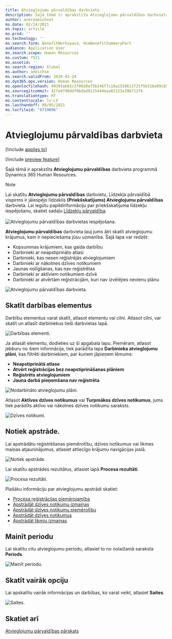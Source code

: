 ```yaml
---
title: Atvieglojumu pārvaldības darbvieta
description: Šajā tēmā ir aprakstīta Atvieglojumu pārvaldības darbvieta programmā Dynamics 365 Human Resources.
author: andreabichsel
ms.date: 02/24/2021
ms.topic: article
ms.prod: ''
ms.technology: ''
ms.search.form: BenefitWorkspace, HcmBenefitSummaryPart
audience: Application User
ms.search.scope: Human Resources
ms.custom: 7521
ms.assetid: ''
ms.search.region: Global
ms.author: anbichse
ms.search.validFrom: 2020-02-24
ms.dyn365.ops.version: Human Resources
ms.openlocfilehash: 49393ab65c2f0020af5b246f7c18a152d613725f5b31be89cb57f244b28003f3
ms.sourcegitcommit: 42fe9790ddf0bdad911544deaa82123a396712fb
ms.translationtype: HT
ms.contentlocale: lv-LV
ms.lasthandoff: 08/05/2021
ms.locfileid: "6719096"
---
```

# <a name="benefits-management-workspace"></a>Atvieglojumu pārvaldības darbvieta

[!include [applies to](../includes/applies-to-hr.md)]

[!include [preview feature](./includes/preview-feature.md)]

Šajā tēmā ir aprakstīta **Atvieglojumu pārvaldības** darbvieta programmā Dynamics 365 Human Resources.

> [!NOTE]
> Lai skatītu **Atvieglojumu pārvaldības** darbvietu, Līdzekļa pārvaldībā vispirms ir jāiespējo līdzeklis **(Priekšskatījums) Atvieglojumu pārvaldības** darbvieta. Lai iegūtu papildinformāciju par priekšskatījuma līdzekļu iespējošanu, skatiet sadaļu [Līdzekļu pārvaldība](hr-admin-manage-features.md).<br><br>![Atvieglojumu pārvaldības darbvietas iespējošana.](./media/hr-benefits-management-workspace-enable.png)

**Atvieglojumu pārvaldības** darbvieta ļauj jums ātri skatīt atvieglojumu krājumus, kam ir nepieciešama jūsu uzmanība. Šajā lapa var redzēt:

- Kopsummas krājumiem, kas gaida darbību
- Darbinieki ar neapstiprināto atlasi
- Darbinieki, kas nesen reģistrējās atvieglojumiem
- Darbinieki ar nākotnes dzīves notikumiem
- Jaunas nolīgšanas, kas nav reģistrētas
- Darbinieki ar aktīviem notikumiem dzīvē
- Darbinieki ar atvērtām reģistrācijām, kuri nav izvēlējies nevienu plānu

![Atvieglojumu pārvaldības darbvieta.](./media/hr-benefits-management-workspace.png)

## <a name="view-action-items"></a>Skatīt darbības elementus

Darbību elementus varat skatīt, atlasot elementu vai cilni. Atlasot cilni, var skatīt un atlasīt darbiniekus tieši darbvietas lapā.

![Darbības elementi.](./media/hr-benefits-management-workspace-action-items.png)

Ja atlasāt elementu, dodieties uz šī apgabala lapu. Piemēram, atlasot jebkuru no šiem informācija, tiek parādīta lapa **Darbinieka atvieglojumu plāni**, kas filtrēti darbiniekiem, par kuriem jāpieņem lēmums:

- **Neapstiprinātā atlase**
- **Atvērt reģistrācijas bez neapstiprināšanas plāniem**
- **Reģistrēts atvieglojumiem**
- **Jauna darbā pieņemšana nav reģistrēta**

![Nodarbināto atvieglojumu plāni.](./media/hr-benefits-management-workspace-plans.png)

Atlasot **Aktīvos dzīves notikumus** vai **Turpmākos dzīves notikumus**, jums tiek parādīts aktīvo vai nākotnes dzīves notikumu saraksts.

![Dzīves notikumi.](./media/hr-benefits-management-workspace-life-events.png)

## <a name="processing"></a>Notiek apstrāde.

Lai apstrādātu reģistrēšanas piemērotību, dzīves notikumus vai likmes maiņas atjauninājumus, atlasiet attiecīgo krājumu navigācijas joslā.

![Notiek apstrāde.](./media/hr-benefits-management-workspace-processing.png)

Lai skatītu apstrādes rezultātus, atlasiet lapā **Procesa rezultāti**.

![Procesa rezultāti.](./media/hr-benefits-management-workspace-process-results.png)

Plašāku informāciju par atvieglojumu apstrādi skatiet:

- [Procesa reģistrācijas piemērojamība](hr-benefits-process-enrollment-eligibility.md)
- [Apstrādāt dzīves notikumu izmaiņas](hr-benefits-process-life-event-changes.md)
- [Apstrādāt dzīves notikumu piemērotību](hr-benefits-process-life-event-eligibility.md)
- [Apstrādāt dzīves notikumus](hr-benefits-process-life-events.md)
- [Apstrādāt likmju izmaiņas](hr-benefits-process-rate-changes.md)

## <a name="change-period"></a>Mainīt periodu

Lai skatītu citu atvieglojumu periodu, atlasiet to no nolaižamā saraksta **Periods**.

![Mainīt periodu.](./media/hr-benefits-management-workspace-period.png)

## <a name="view-more-options"></a>Skatīt vairāk opciju

Lai apskatītu vairāk informācijas un darbības, ko varat veikt, atlasiet **Saites**.

![Saites.](./media/hr-benefits-management-workspace-links.png)

## <a name="see-also"></a>Skatiet arī

[Atvieglojumu pārvaldības pārskats](hr-benefits-management-overview.md)